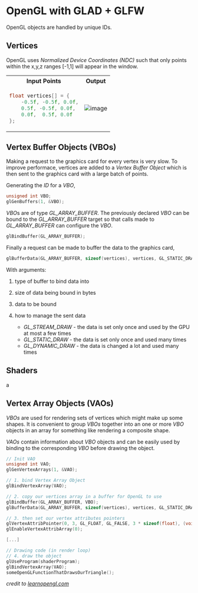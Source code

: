 # OpenGL with **GLAD + GLFW**

OpenGL objects are handled by  unique IDs.

## Vertices

OpenGL uses *Normalized Device Coordinates (NDC)* such that only points within the x,y,z ranges [-1,1] will appear in the window.

<table>
    <tr>
        <th> Input Points </th>
        <th> Output </th>
    </tr>
    <tr>
<td>

```C++
float vertices[] = {
    -0.5f, -0.5f, 0.0f,
    0.5f, -0.5f, 0.0f,
    0.0f,  0.5f, 0.0f
};
```

</td>
<td>

![image](https://user-images.githubusercontent.com/55027279/119425856-c5eea100-bccd-11eb-8a7b-63d2868e6256.png)

</td>
    </tr>
</table>

## Vertex Buffer Objects (VBOs)

Making a request to the graphics card for every vertex is very slow. To improve performace, vertices are added to a *Vertex Buffer Object* which is then sent to the graphics card with a large batch of points.

Generating the *ID* for a *VBO*,

```C++
unsigned int VBO;
glGenBuffers(1, &VBO);
```

*VBO*s are of type *GL_ARRAY_BUFFER*. The previously declared *VBO* can be bound to the *GL_ARRAY_BUFFER* target so that calls made to *GL_ARRAY_BUFFER* can configure the *VBO*.

```C++
glBindBuffer(GL_ARRAY_BUFFER);
```

Finally a request can be made to buffer the data to the graphics card,

```C++
glBufferData(GL_ARRAY_BUFFER, sizeof(vertices), vertices, GL_STATIC_DRAW);
```

With arguments:

1. type of buffer to bind data into
2. size of data being bound in bytes
3. data to be bound
4. how to manage the sent data

    - *GL_STREAM_DRAW* - the data is set only once and used by the GPU at most a few times
    - *GL_STATIC_DRAW* - the data is set only once and used many times
    - *GL_DYNAMIC_DRAW* - the data is changed a lot and used many times

## Shaders

a

## Vertex Array Objects (VAOs)

*VBOs* are used for rendering sets of vertices which might make up some shapes. It is convenient to group *VBOs* together into an one or more *VBO* objects in an array for something like rendering a composite shape.

*VAOs* contain information about *VBO* objects and can be easily used by binding to the corresponding *VBO* before drawing the object.

```C++
// Init VAO
unsigned int VAO;
glGenVertexArrays(1, &VAO);

// 1. bind Vertex Array Object
glBindVertexArray(VAO);

// 2. copy our vertices array in a buffer for OpenGL to use
glBindBuffer(GL_ARRAY_BUFFER, VBO);
glBufferData(GL_ARRAY_BUFFER, sizeof(vertices), vertices, GL_STATIC_DRAW);

// 3. then set our vertex attributes pointers
glVertexAttribPointer(0, 3, GL_FLOAT, GL_FALSE, 3 * sizeof(float), (void*)0);
glEnableVertexAttribArray(0);

[...]

// Drawing code (in render loop)
// 4. draw the object
glUseProgram(shaderProgram);
glBindVertexArray(VAO);
someOpenGLFunctionThatDrawsOurTriangle();
```

*credit to [learnopengl.com](https://learnopengl.com/Getting-started/OpenGL)*
